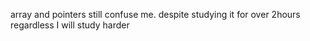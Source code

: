 array and pointers still confuse me. despite studying it for over 2hours regardless I will study harder
